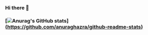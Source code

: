 ### Hi there 👋
### [![Anurag's GitHub stats](https://github-readme-stats.vercel.app/api?username=Olivier520100)][(https://github.com/anuraghazra/github-readme-stats)](https://github-readme-stats.vercel.app/api?username=anuraghazra&show_icons=true&theme=dark)
<!--
**Olivier520100/Olivier520100** is a ✨ _special_ ✨ repository because its `README.md` (this file) appears on your GitHub profile.

Here are some ideas to get you started:

- 🔭 I’m currently working on ...
- 🌱 I’m currently learning ...
- 👯 I’m looking to collaborate on ...
- 🤔 I’m looking for help with ...
- 💬 Ask me about ...
- 📫 How to reach me: ...
- 😄 Pronouns: ...
- ⚡ Fun fact: ...
-->
